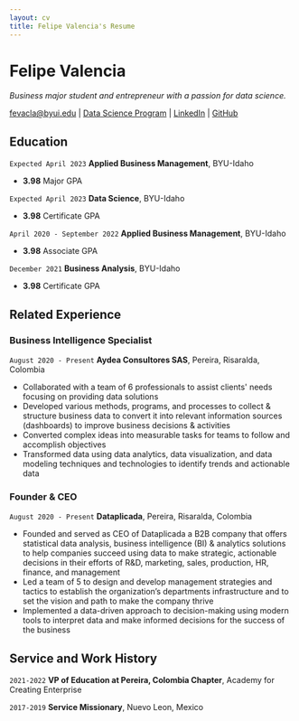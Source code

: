 ```yaml
---
layout: cv
title: Felipe Valencia's Resume
---
```

# Felipe Valencia
*Business major student and entrepreneur with a passion for data science.*

<div id="webaddress">
<a href="fevacla@byui.edu">fevacla@byui.edu</a>
| <a href="https://byuidatascience.github.io/">Data Science Program</a>
| <a href="https://www.linkedin.com/in/felipevalenciaclavijo/">LinkedIn</a>
| <a href="https://github.com/felipevalenciaclavijo">GitHub</a>
</div>

## Education

`Expected April 2023`
__Applied Business Management__, BYU-Idaho

- __3.98__ Major GPA

`Expected April 2023`
__Data Science__, BYU-Idaho

- __3.98__ Certificate GPA

`April 2020 - September 2022`
__Applied Business Management__, BYU-Idaho

- __3.98__ Associate GPA

`December 2021`
__Business Analysis__, BYU-Idaho

- __3.98__ Certificate GPA


## Related Experience

### Business Intelligence Specialist

`August 2020 - Present`
__Aydea Consultores SAS__, Pereira, Risaralda, Colombia

- Collaborated with a team of 6 professionals to assist clients' needs focusing on providing data solutions
- Developed various methods, programs, and processes to collect & structure business data to convert it into relevant information sources (dashboards) to improve business decisions & activities
- Converted complex ideas into measurable tasks for teams to follow and accomplish objectives
- Transformed data using data analytics, data visualization, and data modeling techniques and technologies to identify trends and actionable data

### Founder & CEO

`August 2020 - Present`
__Dataplicada__, Pereira, Risaralda, Colombia

- Founded and served as CEO of Dataplicada a B2B company that offers statistical data analysis, business intelligence (BI) & analytics solutions to help companies succeed using data to make strategic, actionable decisions in their efforts of R&D, marketing, sales, production, HR, finance, and management
- Led a team of 5 to design and develop management strategies and tactics to establish the organization’s departments infrastructure and to set the vision and path to make the company thrive
- Implemented a data-driven approach to decision-making using modern tools to interpret data and make informed decisions for the success of the business


## Service and Work History

`2021-2022`
__VP of Education at Pereira, Colombia Chapter__, Academy for Creating Enterprise


`2017-2019`
__Service Missionary__, Nuevo Leon, Mexico



<!-- ### Footer

Last updated: December 2022 -->


